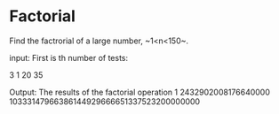 # Factorial

Find the factrorial of a large number,  ~1<n<150~.

input:
First is th number of tests:

3
1
20
35

Output:
The results of the factorial operation
1
2432902008176640000
10333147966386144929666651337523200000000
